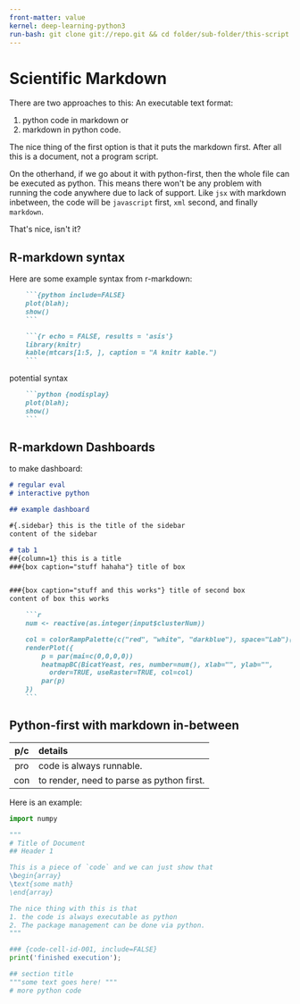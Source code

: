 ```yaml
---
front-matter: value
kernel: deep-learning-python3
run-bash: git clone git://repo.git && cd folder/sub-folder/this-script
---
```


# Scientific Markdown

There are two approaches to this: An executable text format:
1. python code in markdown
or
2. markdown in python code.

The nice thing of the first option is that it puts the markdown first. After all this is a document, not a program script.

On the otherhand, if we go about it with python-first, then the whole file can be executed as python. This means there won't be any problem with running the code anywhere due to lack of support. Like `jsx` with markdown inbetween, the code will be `javascript` first, `xml` second, and finally `markdown`.

That's nice, isn't it?

## R-markdown syntax

Here are some example syntax from r-markdown:
```markdown
    ```{python include=FALSE}
    plot(blah);
    show()
    ```
```

```markdown
    ```{r echo = FALSE, results = 'asis'}
    library(knitr)
    kable(mtcars[1:5, ], caption = "A knitr kable.")
    ```
```

potential syntax
```markdown
    ```python {nodisplay}
    plot(blah);
    show()
    ```
```

## R-markdown Dashboards

to make dashboard:

```markdown
# regular eval
# interactive python

## example dashboard

#{.sidebar} this is the title of the sidebar
content of the sidebar

# tab 1
##{column=1} this is a title
###{box caption="stuff hahaha"} title of box


###{box caption="stuff and this works"} title of second box
content of box this works

    ```r
    num <- reactive(as.integer(input$clusterNum))

    col = colorRampPalette(c("red", "white", "darkblue"), space="Lab")(10)
    renderPlot({
        p = par(mai=c(0,0,0,0))
        heatmapBC(BicatYeast, res, number=num(), xlab="", ylab="",
          order=TRUE, useRaster=TRUE, col=col)
        par(p)
    })
    ```
```

## Python-first with markdown in-between
 p/c  | details   |
:---: | :---
  pro | code is always runnable.
  con | to render, need to parse as python first.

Here is an example:
```python
import numpy

"""
# Title of Document
## Header 1

This is a piece of `code` and we can just show that
\begin{array}
\text{some math}
\end{array}

The nice thing with this is that
1. the code is always executable as python
2. The package management can be done via python.
"""

### {code-cell-id-001, include=FALSE}
print('finished execution');

## section title
"""some text goes here! """
# more python code

```
